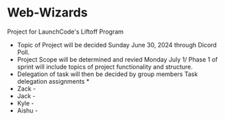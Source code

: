 # Web-Wizards
Project for LaunchCode's Liftoff Program
- Topic of Project will be decided Sunday June 30, 2024 through Dicord Poll.
- Project Scope will be determined and revied Monday July 1/ Phase 1 of sprint will include topics of project functionality and structure.
- Delegation of task will then be decided by group members
  Task delegation assignments *
- Zack -
- Jack -
- Kyle -
- Aishu -
